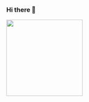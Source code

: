### Hi there 👋



<a href="https://github.com/Cedric-Perauer">
  <img align="center" height="200" src="https://github-readme-stats.vercel.app/api/top-langs/?username=Cedric-Perauer&langs_count=40&layout=compact&hide=html,javascript,jupyternotebook&theme=radical&include_all_commits=true" />
</a>

